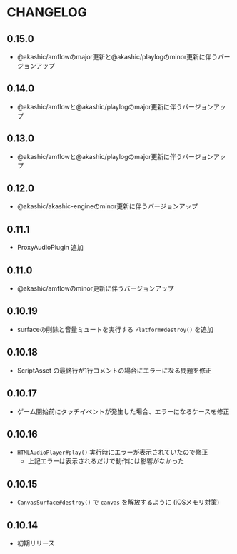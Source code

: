 # CHANGELOG

## 0.15.0
* @akashic/amflowのmajor更新と@akashic/playlogのminor更新に伴うバージョンアップ

## 0.14.0
* @akashic/amflowと@akashic/playlogのmajor更新に伴うバージョンアップ

## 0.13.0
* @akashic/amflowと@akashic/playlogのmajor更新に伴うバージョンアップ

## 0.12.0
* @akashic/akashic-engineのminor更新に伴うバージョンアップ

## 0.11.1
* ProxyAudioPlugin 追加

## 0.11.0
* @akashic/amflowのminor更新に伴うバージョンアップ

## 0.10.19
* surfaceの削除と音量ミュートを実行する `Platform#destroy()` を追加

## 0.10.18
* ScriptAsset の最終行が1行コメントの場合にエラーになる問題を修正

## 0.10.17
* ゲーム開始前にタッチイベントが発生した場合、エラーになるケースを修正

## 0.10.16
* `HTMLAudioPlayer#play()` 実行時にエラーが表示されていたので修正
  * 上記エラーは表示されるだけで動作には影響がなかった

## 0.10.15
* `CanvasSurface#destroy()` で `canvas` を解放するように (iOSメモリ対策)

## 0.10.14
* 初期リリース
